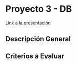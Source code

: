 # Proyecto 3 - DB

[Link a la presentación](https://docs.google.com/presentation/d/1ibXzoxwvYmNayeEcB-IvxM3m1oQ3OxOCR5aPLQNZ1r8/edit?usp=sharing)

## Descripción General
<!-- ¿Cómo se hizo el proyecto? -->

## Criterios a Evaluar
<!-- Preguntas que deben ser respondidas en el informe -->
